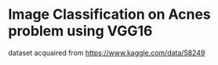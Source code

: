 # Image Classification on Acnes problem using VGG16
dataset acquaired from https://www.kaggle.com/data/58249
